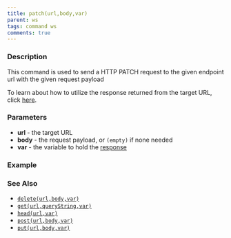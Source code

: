 ```yaml
---
title: patch(url,body,var)
parent: ws
tags: command ws
comments: true
---
```



### Description
This command is used to send a HTTP PATCH request to the given endpoint url with the given request payload

To learn about how to utilize the response returned from the target URL, click [here](index.html#http-response).


### Parameters
- **url** \- the target URL
- **body** \- the request payload, or `(empty)` if none needed
- **var** \- the variable to hold the [response](index.html#http-response)


### Example


### See Also
- [`delete(url,body,var)`](delete(url,body,var))
- [`get(url,queryString,var)`](get(url,queryString,var))
- [`head(url,var)`](head(url,var))
- [`post(url,body,var)`](post(url,body,var))
- [`put(url,body,var)`](put(url,body,var))
